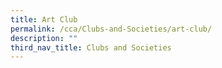 ```yaml
---
title: Art Club
permalink: /cca/Clubs-and-Societies/art-club/
description: ""
third_nav_title: Clubs and Societies
---
```

